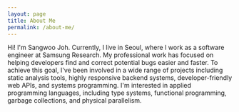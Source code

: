 ```yaml
---
layout: page
title: About Me
permalink: /about-me/
---
```



 Hi! I'm Sangwoo Joh. Currently, I live in Seoul, where I work as a
 software engineer at Samsung Research. My professional work has
 focused on helping developers find and correct potential bugs easier
 and faster. To achieve this goal, I've been involved in a wide range
 of projects including static analysis tools, highly responsive
 backend systems, developer-friendly web APIs, and systems
 programming. <!--I completed my Master's degree of computer science
 and engineering at Seoul National University in 2018, and Bachelor's
 degree on the same major at KAIST in 2012. --> I'm interested in
 applied programming languages, including type systems, functional
 programming, garbage collections, and physical parallelism.
